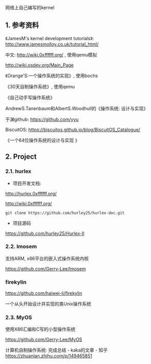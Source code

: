 网络上自己编写的kernel

## 1. 参考资料

《JamesM's kernel development tutorials》: http://www.jamesmolloy.co.uk/tutorial_html/

中文: http://wiki.0xffffff.org/ , 使用qemu模拟

http://wiki.osdev.org/Main_Page

《Orange'S:一个操作系统的实现》, 使用bochs

《30天自制操作系统》, 使用qemu

《自己动手写操作系统》

AndrewS.Tanenbaum和AlbertS.Woodhull的《操作系统: 设计与实现》

于渊github: https://github.com/yyu

BiscuitOS: https://biscuitos.github.io/blog/BiscuitOS_Catalogue/

《一个64位操作系统的设计与实现 》

## 2. Project

### 2.1. hurlex

- 项目开发文档: 

http://hurlex.0xffffff.org/

http://wiki.0xffffff.org/

```
git clone https://github.com/hurley25/hurlex-doc.git
```

- 项目源码

https://github.com/hurley25/Hurlex-II

### 2.2. lmosem

支持ARM, x86平台的嵌入式操作系统内核

https://github.com/Gerry-Lee/lmosem

### firekylin

https://github.com/haiwei-li/firekylin

一个从头开始设计并实现的类Unix操作系统

### 2.3. MyOS

使用X86汇编和C写的小型操作系统

https://github.com/Gerry-Lee/MyOS


计算机自制操作系统: 完成总结 - kaka的文章 - 知乎
https://zhuanlan.zhihu.com/p/149465851